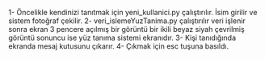 1- Öncelikle kendinizi tanıtmak için yeni_kullanici.py çalıştırılır. İsim girilir ve sistem fotoğraf çekilir. 
2- veri_islemeYuzTanima.py çalıştırılır veri işlenir sonra ekran 3 pencere açılmış bir görüntü bir ikili beyaz siyah çevrilmiş görüntü sonuncu ise yüz tanıma sistemi ekranıdır.
3- Kişi tanıdığında ekranda mesaj kutusunu çıkarır. 
4- Çıkmak için esc tuşuna basıldı.
